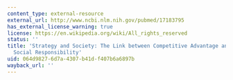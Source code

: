 ```yaml
---
content_type: external-resource
external_url: http://www.ncbi.nlm.nih.gov/pubmed/17183795
has_external_license_warning: true
license: https://en.wikipedia.org/wiki/All_rights_reserved
status: ''
title: 'Strategy and Society: The Link between Competitive Advantage and Corporate
  Social Responsibility'
uid: 064d9827-6d7a-4307-b41d-f407b6a6897b
wayback_url: ''
---
```

